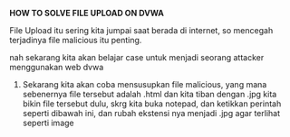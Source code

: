 <b> HOW TO SOLVE FILE UPLOAD ON DVWA </b>

File Upload itu sering kita jumpai saat berada di internet, so mencegah terjadinya file malicious itu penting.

nah sekarang kita akan belajar case untuk menjadi seorang attacker menggunakan web dvwa

1. Sekarang kita akan coba mensusupkan file malicious, yang mana sebenernya file tersebut adalah .html dan kita tiban dengan .jpg
   kita bikin file tersebut dulu, skrg kita buka notepad, dan ketikkan perintah seperti dibawah ini, dan rubah ekstensi nya menjadi .jpg agar terlihat seperti image
   
